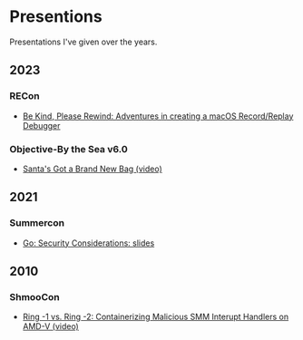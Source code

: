 # Presentions

Presentations I've given over the years.


## 2023

### RECon

- [Be Kind, Please Rewind: Adventures in creating a macOS Record/Replay Debugger](./REcon2023/BeKindRewind.pdf)

### Objective-By the Sea v6.0

- [Santa's Got a Brand New Bag (video)](https://www.youtube.com/watch?v=9hjUmT031tc&t=14660s)

## 2021

### Summercon

- [Go: Security Considerations: slides](summercon2021/GoConsiderations.pdf) 


## 2010

### ShmooCon

- [Ring -1 vs. Ring -2: Containerizing Malicious SMM Interupt Handlers on AMD-V (video)](https://www.youtube.com/watch?v=zMaRAGDUEb0)
